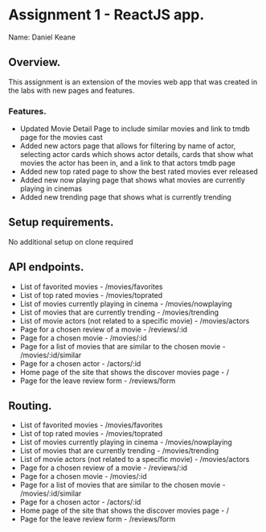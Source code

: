 # Assignment 1 - ReactJS app.

Name: Daniel Keane

## Overview.

This assignment is an extension of the movies web app that was created in the labs with new pages and features.

### Features.
 
+ Updated Movie Detail Page to include similar movies and link to tmdb page for the movies cast 
+ Added new actors page that allows for filtering by name of actor, selecting actor cards which shows actor details, cards that show what movies the actor has been in, and a link to that actors tmdb page
+ Added new top rated page to show the best rated movies ever released
+ Added new now playing page that shows what movies are currently playing in cinemas
+ Added new trending page that shows what is currently trending

## Setup requirements.

No additional setup on clone required

## API endpoints.

+ List of favorited movies - /movies/favorites
+ List of top rated movies - /movies/toprated
+ List of movies currently playing in cinema - /movies/nowplaying
+ List of movies that are currently trending - /movies/trending
+ List of movie actors (not related to a specific movie) - /movies/actors
+ Page for a chosen review of a movie - /reviews/:id
+ Page for a chosen movie - /movies/:id
+ Page for a list of movies that are similar to the chosen movie - /movies/:id/similar
+ Page for a chosen actor - /actors/:id
+ Home page of the site that shows the discover movies page - /
+ Page for the leave review form - /reviews/form

## Routing.

+ List of favorited movies - /movies/favorites
+ List of top rated movies - /movies/toprated
+ List of movies currently playing in cinema - /movies/nowplaying
+ List of movies that are currently trending - /movies/trending
+ List of movie actors (not related to a specific movie) - /movies/actors
+ Page for a chosen review of a movie - /reviews/:id
+ Page for a chosen movie - /movies/:id
+ Page for a list of movies that are similar to the chosen movie - /movies/:id/similar
+ Page for a chosen actor - /actors/:id
+ Home page of the site that shows the discover movies page - /
+ Page for the leave review form - /reviews/form
